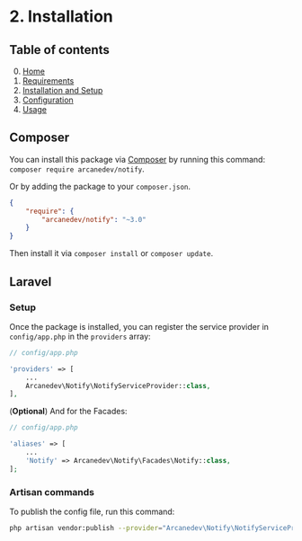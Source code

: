 # 2. Installation

## Table of contents

0. [Home](0-Home.md)
1. [Requirements](1-Requirements.md)
2. [Installation and Setup](2-Installation-and-Setup.md)
3. [Configuration](3-Configuration.md)
4. [Usage](4-Usage.md)

## Composer

You can install this package via [Composer](http://getcomposer.org/) by running this command: `composer require arcanedev/notify`.

Or by adding the package to your `composer.json`.

```json
{
    "require": {
        "arcanedev/notify": "~3.0"
    }
}
```

Then install it via `composer install` or `composer update`.

## Laravel

### Setup

Once the package is installed, you can register the service provider in `config/app.php` in the `providers` array:

```php
// config/app.php

'providers' => [
    ...
    Arcanedev\Notify\NotifyServiceProvider::class,
],
```

(**Optional**) And for the Facades:

```php
// config/app.php

'aliases' => [
    ...
    'Notify' => Arcanedev\Notify\Facades\Notify::class,
];
```

### Artisan commands

To publish the config file, run this command:

```bash
php artisan vendor:publish --provider="Arcanedev\Notify\NotifyServiceProvider"
```
